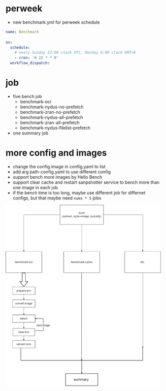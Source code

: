 # perweek
- new benchmark.yml for perweek schedule
```yaml
name: Benchmark

on:
  schedule:
    # every Sunday 22:00 clock UTC, Monday 6:00 clock GMT+8
    - cron: '0 22 * * 0'
  workflow_dispatch:
```
# job
- five bench job 
  - benchmark-oci
  - benchmark-nydus-no-prefetch
  - benchmark-zran-no-prefetch
  - benchmark-nydus-all-prefetch
  - benchmark-zran-all-prefetch
  - benchmark-nydus-filelist-prefetch
- one summary job

# more config and images
- change the config.image in config.yaml to list
- add arg path-config.yaml to use different config
- support bench more images by Hello Bench
- support clear cache and restart sanpshotter service to bench more than one image in each job
- if the bench time is too long, maybe use different job for differnet configs, but that maybe need ```nums * 5``` jobs


![](./images/benchmarkl-perweek.png)